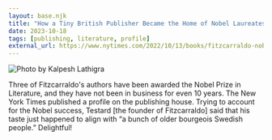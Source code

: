 ```yaml
---
layout: base.njk
title: "How a Tiny British Publisher Became the Home of Nobel Laureates"
date: 2023-10-18
tags: [publishing, literature, profile]
external_url: https://www.nytimes.com/2022/10/13/books/fitzcarraldo-nobel-prize-ernaux.html?ref=daniel.pizza
---
```


![Photo by Kalpesh Lathigra](/assets/links/fitzcarraldo.webp "Photo by Kalpesh Lathigra")

Three of Fitzcarraldo's authors have been awarded the Nobel Prize in Literature, and they have not been in business for even 10 years. The New York Times published a profile on the publishing house. Trying to account for the Nobel success, Testard [the founder of Fitzcarraldo] said that his taste just happened to align with “a bunch of older bourgeois Swedish people.” Delightful!